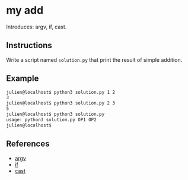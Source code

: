 # my add

Introduces: argv, if, cast.

## Instructions

Write a script named `solution.py` that print the result of simple addition.

## Example

```bash
julien@localhost$ python3 solution.py 1 2
3
julien@localhost$ python3 solution.py 2 3
5
julien@localhost$ python3 solution.py
usage: python3 solution.py OP1 OP2
julien@localhost$
```

## References
 - [argv](https://docs.python.org/3.4/library/sys.html)
 - [if](https://docs.python.org/3/tutorial/controlflow.html#if-statements)
 - [cast](https://docs.python.org/3.1/library/stdtypes.html#numeric-types-int-float-complex)
